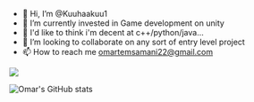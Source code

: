 - 👋 Hi, I’m @Kuuhaakuu1
- 🌱 I’m currently invested in Game development on unity
- 🌱 I'd like to think i'm decent at c++/python/java...
- 💞️ I’m looking to collaborate on any sort of entry level project
- 📫 How to reach me omartemsamani22@gmail.com

![](https://komarev.com/ghpvc/?username=Kuuhaakuu1)

![Omar's GitHub stats](https://github-readme-stats.vercel.app/api?username=Kuuhaakuu1&count_private=true&show_icons=true&theme=tokyonight)
